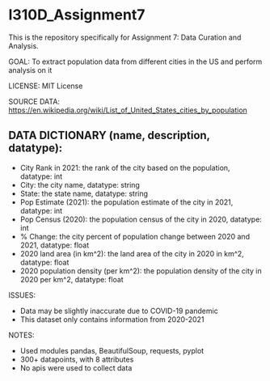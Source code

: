 # I310D_Assignment7
This is the repository specifically for Assignment 7: Data Curation and Analysis.

GOAL: To extract population data from different cities in the US and perform analysis on it 

LICENSE: MIT License

SOURCE DATA: https://en.wikipedia.org/wiki/List_of_United_States_cities_by_population


DATA DICTIONARY (name, description, datatype):      
----------------------------------------------------------------------------------
- City Rank in 2021: the rank of the city based on the population, datatype: int
- City: the city name, datatype: string
- State: the state name, datatype: string
- Pop Estimate (2021): the population estimate of the city in 2021, datatype: int
- Pop Census (2020): the population census of the city in 2020, datatype: int
- % Change: the city percent of population change between 2020 and 2021, datatype: float
- 2020 land area (in km^2): the land area of the city in 2020 in km^2, datatype: float
- 2020 population density (per km^2): the population density of the city in 2020 per km^2, datatype: float

ISSUES:
- Data may be slightly inaccurate due to COVID-19 pandemic
- This dataset only contains information from 2020-2021

NOTES:
- Used modules pandas, BeautifulSoup, requests, pyplot
- 300+ datapoints, with 8 attributes
- No apis were used to collect data
